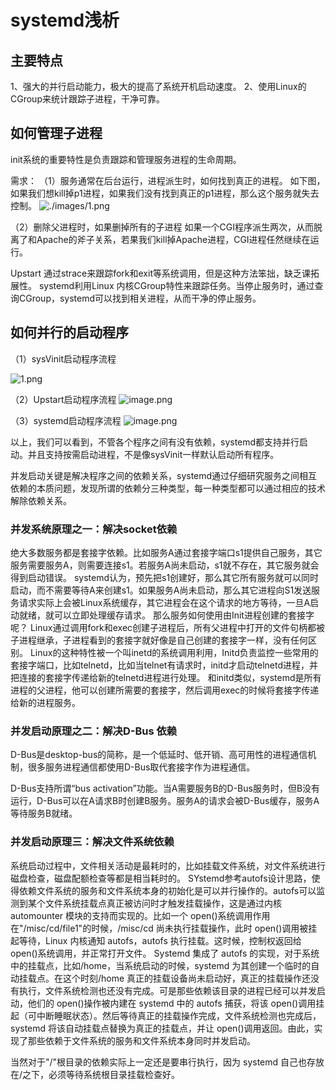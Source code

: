 # systemd浅析

## 主要特点
1、强大的并行启动能力，极大的提高了系统开机启动速度。
2、使用Linux的CGroup来统计跟踪子进程，干净可靠。

## 如何管理子进程

init系统的重要特性是负责跟踪和管理服务进程的生命周期。

需求：
（1）服务通常在后台运行，进程派生时，如何找到真正的进程。
如下图，如果我们想kill掉p1进程，如果我们没有找到真正的p1进程，那么这个服务就失去控制。
![./images/1.png](6)

（2）删除父进程时，如果删掉所有的子进程
如果一个CGI程序派生两次，从而脱离了和Apache的斧子关系，若果我们kill掉Apache进程，CGI进程任然继续在运行。


Upstart 通过strace来跟踪fork和exit等系统调用，但是这种方法笨拙，缺乏课拓展性。
systemd利用Linux 内核CGroup特性来跟踪任务。当停止服务时，通过查询CGroup，systemd可以找到相关进程，从而干净的停止服务。

## 如何并行的启动程序

（1）sysVinit启动程序流程

![1.png](https://github.com/xiaoluwwwxiaolu/study/raw/master/systemd/1.png)


（2）Upstart启动程序流程
![image.png](0)

（3）systemd启动程序流程
![image.png](5)

以上，我们可以看到，不管各个程序之间有没有依赖，systemd都支持并行启动。并且支持按需启动进程，不是像sysVinit一样默认启动所有程序。

并发启动关键是解决程序之间的依赖关系，systemd通过仔细研究服务之间相互依赖的本质问题，发现所谓的依赖分三种类型，每一种类型都可以通过相应的技术解除依赖关系。

### 并发系统原理之一：解决socket依赖
绝大多数服务都是套接字依赖。比如服务A通过套接字端口s1提供自己服务，其它服务需要服务A，则需要连接s1。若服务A尚未启动，s1就不存在，其它服务就会得到启动错误。
systemd认为，预先把s1创建好，那么其它所有服务就可以同时启动，而不需要等待A来创建s1。如果服务A尚未启动，那么其它进程向S1发送服务请求实际上会被Linux系统缓存，其它进程会在这个请求的地方等待，一旦A启动就绪，就可以立即处理缓存请求。
那么服务如何使用由Init进程创建的套接字呢？
Linux通过调用fork和exec创建子进程后，所有父进程中打开的文件句柄都被子进程继承，子进程看到的套接字就好像是自己创建的套接字一样，没有任何区别。
Linux的这种特性被一个叫inetd的系统调用利用，Initd负责监控一些常用的套接字端口，比如telnetd，比如当telnet有请求时，initd才启动telnetd进程，并把连接的套接字传递给新的telnetd进程进行处理。
和initd类似，systemd是所有进程的父进程，他可以创建所需要的套接字，然后调用exec的时候将套接字传递给新的进程服务。

### 并发启动原理之二：解决D-Bus 依赖
D-Bus是desktop-bus的简称，是一个低延时、低开销、高可用性的进程通信机制，很多服务进程通信都使用D-Bus取代套接字作为进程通信。

D-Bus支持所谓“bus activation”功能。当A需要服务B的D-Bus服务时，但B没有运行，D-Bus可以在A请求B时创建B服务。服务A的请求会被D-Bus缓存，服务A等待服务B就绪。

### 并发启动原理三：解决文件系统依赖
系统启动过程中，文件相关活动是最耗时的，比如挂载文件系统，对文件系统进行磁盘检查，磁盘配额检查等都是相当耗时的。
SYstemd参考autofs设计思路，使得依赖文件系统的服务和文件系统本身的初始化是可以并行操作的。autofs可以监测到某个文件系统挂载点真正被访问时才触发挂载操作，这是通过内核 automounter 模块的支持而实现的。比如一个 open()系统调用作用在"/misc/cd/file1"的时候，/misc/cd 尚未执行挂载操作，此时 open()调用被挂起等待，Linux 内核通知 autofs，autofs 执行挂载。这时候，控制权返回给 open()系统调用，并正常打开文件。
Systemd 集成了 autofs 的实现，对于系统中的挂载点，比如/home，当系统启动的时候，systemd 为其创建一个临时的自动挂载点。在这个时刻/home 真正的挂载设备尚未启动好，真正的挂载操作还没有执行，文件系统检测也还没有完成。可是那些依赖该目录的进程已经可以并发启动，他们的 open()操作被内建在 systemd 中的 autofs 捕获，将该 open()调用挂起（可中断睡眠状态）。然后等待真正的挂载操作完成，文件系统检测也完成后，systemd 将该自动挂载点替换为真正的挂载点，并让 open()调用返回。由此，实现了那些依赖于文件系统的服务和文件系统本身同时并发启动。

当然对于"/"根目录的依赖实际上一定还是要串行执行，因为 systemd 自己也存放在/之下，必须等待系统根目录挂载检查好。

